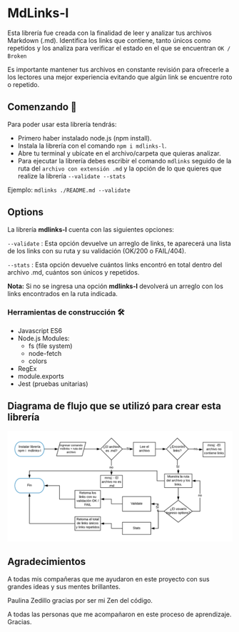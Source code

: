 # MdLinks-l

Esta librería fue creada con la finalidad de leer y analizar tus archivos Markdown (.md). Identifica los links que contiene, tanto únicos como repetidos y los analiza para verificar el estado en el que se encuentran `OK / Broken` 


Es importante mantener tus archivos en constante revisión para ofrecerle a los lectores una mejor experiencia evitando que algún link se encuentre roto o repetido. 

## Comenzando  🚀

Para poder usar esta librería tendrás:

- Primero haber instalado node.js (npm install).
- Instala la librería con el comando `npm i mdlinks-l`.
- Abre tu terminal y ubícate en el archivo/carpeta que quieras analizar.
- Para ejecutar la librería debes escribir el comando `mdlinks` seguido de la ruta del `archivo con extensión .md`  y la opción de lo que quieres que realize la librería `--validate --stats`
 
Ejemplo: `mdlinks ./README.md --validate`

## Options
 
 La librería **mdlinks-l** cuenta con las siguientes opciones:

`--validate` : Esta opción devuelve un arreglo de links, te aparecerá una lista de los links con su ruta y su validación (OK/200 o FAIL/404).

`--stats` : Esta opción devuelve cuántos links encontró en total dentro del archivo .md, cuántos son únicos y repetidos.

**Nota:** Si no se ingresa una opción **mdlinks-l** devolverá un arreglo con los links encontrados en la ruta indicada. 

### Herramientas de construcción 🛠️

- Javascript ES6
- Node.js Modules:
  * fs (file system)
  * node-fetch
  * colors
- RegEx
- module.exports
- Jest (pruebas unitarias)

## Diagrama de flujo que se utilizó para crear esta librería
 
![Diagrama mdlinks-l](./assets/Diagrama.png)

## Agradecimientos
A todas mis compañeras que me ayudaron en este proyecto con sus grandes ideas y sus mentes brillantes.

Paulina Zedillo gracias por ser mi Zen del código.

A todas las personas que me acompañaron en este proceso de aprendizaje.
Gracias.
